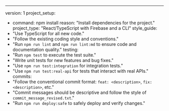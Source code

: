 ---
version: 1
project_setup:

  - command: npm install
    reason: "Install dependencies for the project."
project_type: "React/TypeScript with Firebase and a CLI"
style_guide:
  - "Use TypeScript for all new code."
  - "Follow the existing coding style and conventions."
  - "Run `npm run lint` and `npm run lint:md` to ensure code and documentation quality."
testing:
  - "Run `npm test` to execute the test suite."
  - "Write unit tests for new features and bug fixes."
  - "Use `npm run test:integration` for integration tests."
  - "Use `npm run test:real-api` for tests that interact with real APIs."
commits:
  - "Follow the conventional commit format: `feat: <description>`, `fix: <description>`, etc."
  - "Commit messages should be descriptive and follow the style of `commit_message_revised.txt`."
  - "Run `npm run deploy:safe` to safely deploy and verify changes."
